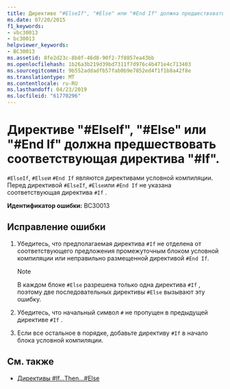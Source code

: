 ```yaml
---
title: Директиве "#ElseIf", "#Else" или "#End If" должна предшествовать соответствующая директива "#If".
ms.date: 07/20/2015
f1_keywords:
- vbc30013
- bc30013
helpviewer_keywords:
- BC30013
ms.assetid: 8fe2d23c-8b8f-46d8-90f2-7f8857ea43bb
ms.openlocfilehash: 1b26a3b219d39bd7311f7d976c4b471e4c713403
ms.sourcegitcommit: 9b552addadfb57fab0b9e7852ed4f1f1b8a42f8e
ms.translationtype: MT
ms.contentlocale: ru-RU
ms.lasthandoff: 04/23/2019
ms.locfileid: "61770296"
---
```

# <a name="elseif-else-or-end-if-must-be-preceded-by-a-matching-if"></a>Директиве "#ElseIf", "#Else" или "#End If" должна предшествовать соответствующая директива "#If".
`#ElseIf`, `#Else`и `#End If` являются директивами условной компиляции. Перед директивой `#ElseIf`, `#Else`или `#End If` не указана соответствующая директива `#If` .  
  
 **Идентификатор ошибки:** BC30013  
  
## <a name="to-correct-this-error"></a>Исправление ошибки  
  
1. Убедитесь, что предполагаемая директива `#If` не отделена от соответствующего предложения промежуточным блоком условной компиляции или неправильно размещенной директивой `#End If`.  
  
    > [!NOTE]
    >  В каждом блоке `#Else` разрешена только одна директива `#If` , поэтому две последовательных директивы `#Else` вызывают эту ошибку.  
  
2. Убедитесь, что начальный символ `#` не пропущен в предыдущей директиве `#If` .  
  
3. Если все остальное в порядке, добавьте директиву `#If` в начало блока условной компиляции.  
  
## <a name="see-also"></a>См. также

- [Директивы #If...Then...#Else](../../visual-basic/language-reference/directives/if-then-else-directives.md)
